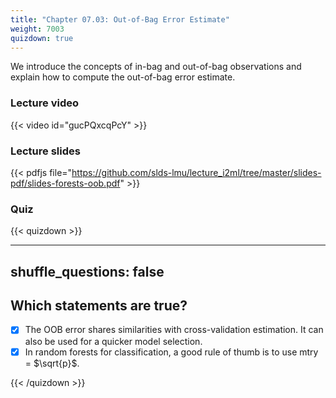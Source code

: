 ```yaml
---
title: "Chapter 07.03: Out-of-Bag Error Estimate"
weight: 7003
quizdown: true
---
```


We introduce the concepts of in-bag and out-of-bag observations and explain how to compute the out-of-bag error estimate.

<!--more-->

### Lecture video

{{< video id="gucPQxcqPcY" >}}

### Lecture slides

{{< pdfjs file="https://github.com/slds-lmu/lecture_i2ml/tree/master/slides-pdf/slides-forests-oob.pdf" >}}

### Quiz

{{< quizdown >}}

---
shuffle_questions: false
---

## Which statements are true? 

- [x] The OOB error shares similarities with cross-validation estimation. It can also be used for a quicker model selection.
- [x] In random forests for classification, a good rule of thumb is to use mtry = $\sqrt{p}$.

{{< /quizdown >}}